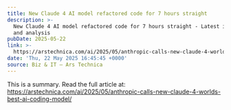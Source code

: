 ```yaml
---
title: New Claude 4 AI model refactored code for 7 hours straight
description: >-
  New Claude 4 AI model refactored code for 7 hours straight - Latest insights
  and analysis
pubDate: 2025-05-22
link: >-
  https://arstechnica.com/ai/2025/05/anthropic-calls-new-claude-4-worlds-best-ai-coding-model/
date: 'Thu, 22 May 2025 16:45:45 +0000'
source: Biz & IT – Ars Technica
---
```



This is a summary. Read the full article at: https://arstechnica.com/ai/2025/05/anthropic-calls-new-claude-4-worlds-best-ai-coding-model/
